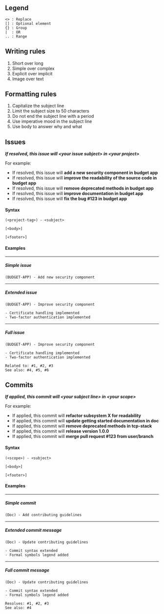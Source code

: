 ## Legend

```
<> : Replace
[] : Optional element
{} : Group
|  : OR
.. : Range
```


## Writing rules

1. Short over long
2. Simple over complex
3. Explicit over implicit 
4. Image over text

## Formatting rules

1. Capitalize the subject line
2. Limit the subject size to 50 characters
3. Do not end the subject line with a period
4. Use imperative mood in the subject line
5. Use body to answer why and what


## Issues

***If resolved, this issue will \<your issue subject\> in \<your project\>***

For example:

- If resolved, this issue will **add a new security component in budget app**
- If resolved, this issue will **improve the readability of the source code in budget app**
- If resolved, this issue will **remove deprecated methods in budget app**
- If resolved, this issue will **improve documentation in budget app**
- If resolved, this issue will **fix the bug #123 in budget app**

#### Syntax

```
(<project-tag>) - <subject>

[<body>]

[<footer>]
```

#### Examples

---
##### Simple issue
```
(BUDGET-APP) - Add new security component
```

---
##### Extended issue
```
(BUDGET-APP) - Improve security component

- Certificate handling implemented
- Two-factor authentication implemented
```

---
##### Full issue
```
(BUDGET-APP) - Improve security component

- Certificate handling implemented
- Two-factor authentication implemented

Related to: #1, #2, #3
See also: #4, #5, #6
```

## Commits

***If applied, this commit will \<your subject line\> in \<your scope\>***

For example:

- If applied, this commit will **refactor subsystem X for readability**
- If applied, this commit will **update getting started documentation in doc**
- If applied, this commit will **remove deprecated methods in tcp-stack**
- If applied, this commit will **release version 1.0.0**
- If applied, this commit will **merge pull request #123 from user/branch**

#### Syntax
```
(<scope>) - <subject>

[<body>]

[<footer>]
```

#### Examples


---
####
##### Simple commit

```
(Doc) - Add contributing guidelines
```

---
##### Extended commit message
```
(Doc) - Update contributing guidelines

- Commit syntax extended
- Formal symbols legend added
```

---
##### Full commit message
```
(Doc) - Update contributing guidelines

- Commit syntax extended
- Formal symbols legend added

Resolves: #1, #2, #3
See also: #4
  
```
